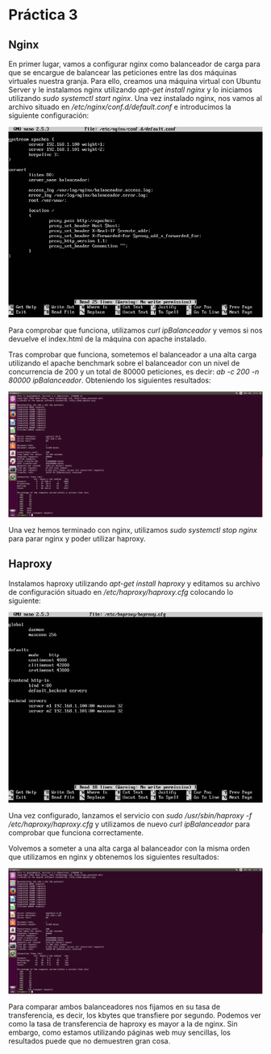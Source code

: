 # Práctica 3
## Nginx

En primer lugar, vamos a configurar nginx como balanceador de carga para que se encargue de balancear las peticiones entre las dos máquinas virtuales
nuestra granja. Para ello, creamos una máquina virtual con Ubuntu Server y le instalamos nginx utilizando *apt-get install nginx* y lo iniciamos utilizando *sudo systemctl start nginx*. Una vez instalado nginx,
nos vamos al archivo situado en */etc/nginx/conf.d/default.conf* e introducimos la siguiente configuración:

![img](https://github.com/cvlolo/SWAP/blob/master/practica3/ConfiguracionNginx.png)

Para comprobar que funciona, utilizamos *curl ipBalanceador* y vemos si nos devuelve el index.html de la máquina con apache instalado.

Tras comprobar que funciona, sometemos el balanceador a una alta carga utilizando el apache benchmark sobre el balanceador con un nivel de concurrencia de 200 y un total de 80000 peticiones, es decir: *ab -c 200 -n 80000 ipBalanceador*. Obteniendo los siguientes resultados:

![img](https://github.com/cvlolo/SWAP/blob/master/practica3/nginx.png)

Una vez hemos terminado con nginx, utilizamos *sudo systemctl stop nginx* para parar nginx y poder utilizar haproxy.

## Haproxy

Instalamos haproxy utilizando *apt-get install haproxy* y editamos su archivo de configuración situado en */etc/haproxy/haproxy.cfg* colocando lo siguiente:

![img](https://github.com/cvlolo/SWAP/blob/master/practica3/ConfiguracionHaproxy.png)

Una vez configurado, lanzamos el servicio con *sudo /usr/sbin/haproxy -f /etc/haproxy/haproxy.cfg* y utilizamos de nuevo *curl ipBalanceador* para comprobar que funciona correctamente.

Volvemos a someter a una alta carga al balanceador con la misma orden que utilizamos en nginx y obtenemos los siguientes resultados:

![img](https://github.com/cvlolo/SWAP/blob/master/practica3/haproxy.png)

Para comparar ambos balanceadores nos fijamos en su tasa de transferencia, es decir, los kbytes que transfiere por segundo. Podemos ver como la tasa de transferencia de haproxy es mayor a la de nginx. Sin embargo, como estamos utilizando páginas web muy sencillas, los resultados puede que no demuestren gran cosa.

